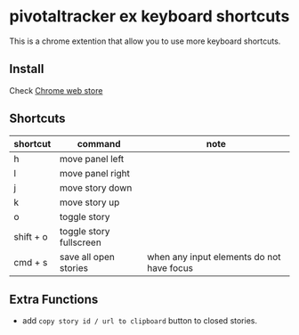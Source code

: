 # pivotaltracker ex keyboard shortcuts

This is a chrome extention that allow you to use more keyboard shortcuts.

## Install

Check [Chrome web store](https://chrome.google.com/webstore/detail/pivotaltracker-extra-keyb/chalbocgpnbkjmehbbdfplfanjbgpppk)

## Shortcuts

| shortcut | command | note |
| ------------- | ------------- | ---------- |
| h  | move panel left | |
| l  | move panel right| |
| j  | move story down | |
| k  | move story up   | |
| o  | toggle story  | |
| shift + o  | toggle story fullscreen  | |
| cmd + s  | save all open stories  | when any input elements do not have focus |

## Extra Functions

- add `copy story id / url to clipboard` button to closed stories.
